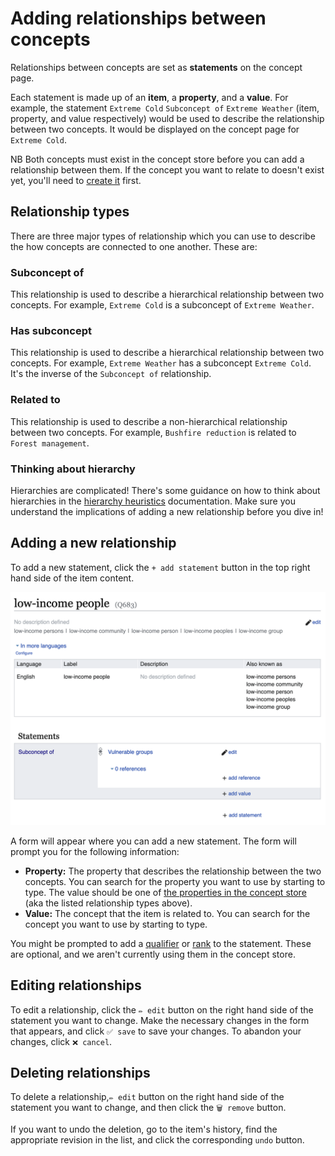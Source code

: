 # Adding relationships between concepts

Relationships between concepts are set as **statements** on the concept page.

Each statement is made up of an **item**, a **property**, and a **value**. For example, the statement `Extreme Cold` `Subconcept of` `Extreme Weather` (item, property, and value respectively) would be used to describe the relationship between two concepts. It would be displayed on the concept page for `Extreme Cold`.

NB Both concepts must exist in the concept store before you can add a relationship between them. If the concept you want to relate to doesn't exist yet, you'll need to [create it](./creating-a-new-concept.md) first.

## Relationship types

There are three major types of relationship which you can use to describe the how concepts are connected to one another. These are:

### Subconcept of

This relationship is used to describe a hierarchical relationship between two concepts. For example, `Extreme Cold` is a subconcept of `Extreme Weather`.

### Has subconcept

This relationship is used to describe a hierarchical relationship between two concepts. For example, `Extreme Weather` has a subconcept `Extreme Cold`. It's the inverse of the `Subconcept of` relationship.

### Related to

This relationship is used to describe a non-hierarchical relationship between two concepts. For example, `Bushfire reduction` is related to `Forest management`.

### Thinking about hierarchy

Hierarchies are complicated! There's some guidance on how to think about hierarchies in the [hierarchy heuristics](./hierarchy-heuristics.md) documentation. Make sure you understand the implications of adding a new relationship before you dive in!

## Adding a new relationship

To add a new statement, click the `+ add statement` button in the top right hand side of the item content.

![](./images/edit-item.png)

A form will appear where you can add a new statement. The form will prompt you for the following information:

- **Property:** The property that describes the relationship between the two concepts. You can search for the property you want to use by starting to type. The value should be one of [the properties in the concept store](https://climatepolicyradar.wikibase.cloud/wiki/Special:ListProperties) (aka the listed relationship types above).
- **Value:** The concept that the item is related to. You can search for the concept you want to use by starting to type.

You might be prompted to add a [qualifier](https://www.wikidata.org/wiki/Help:Qualifiers) or [rank](https://www.wikidata.org/wiki/Help:Ranking) to the statement. These are optional, and we aren't currently using them in the concept store.

## Editing relationships

To edit a relationship, click the `✏️ edit` button on the right hand side of the statement you want to change. Make the necessary changes in the form that appears, and click `✅ save` to save your changes. To abandon your changes, click `❌ cancel`.

## Deleting relationships

To delete a relationship,`✏️ edit` button on the right hand side of the statement you want to change, and then click the `🗑️ remove` button.

If you want to undo the deletion, go to the item's history, find the appropriate revision in the list, and click the corresponding `undo` button.
